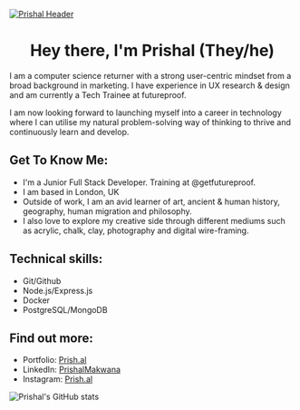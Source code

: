 [![Prishal Header](https://prish.al/images/PrishalMakwanaHeader_1.png "Header")](https://prish.al/)

<h1 align="center">Hey there, I'm Prishal (They/he)</h1>

I am a computer science returner with a strong user-centric mindset from a broad background in marketing. I have experience in UX research & design and am currently a Tech Trainee at futureproof.

I am now looking forward to launching myself into a career in technology where I can utilise my natural problem-solving way of thinking to thrive and continuously learn and develop.

<h2> Get To Know Me:</h2>

- I'm a Junior Full Stack Developer. Training at @getfutureproof.
- I am based in London, UK
- Outside of work, I am an avid learner of art, ancient & human history, geography, human migration and philosophy.
- I also love to explore my creative side through different mediums such as acrylic, chalk, clay, photography and digital wire-framing.

<h2> Technical skills:</h2>

- Git/Github
- Node.js/Express.js
- Docker
- PostgreSQL/MongoDB

<h2> Find out more:</h2>

<ul>
<li>Portfolio: <a href="https://prish.al"><i class="bi bi-file-person"></i> Prish.al</a></li>
<li>LinkedIn: <a href="https://www.linkedin.com/in/prishalmakwana/"><i class="bi bi-linkedin"></i>PrishalMakwana</a></li>
<li>Instagram: <a href="https://www.instagram.com/prish.al"><i class="bi bi-instagram"></i>Prish.al</a></li>
</ul>

![Prishal's GitHub stats](https://github-readme-stats.vercel.app/api?username=prishalm&show_icons=true&theme=vision-friendly-dark)
